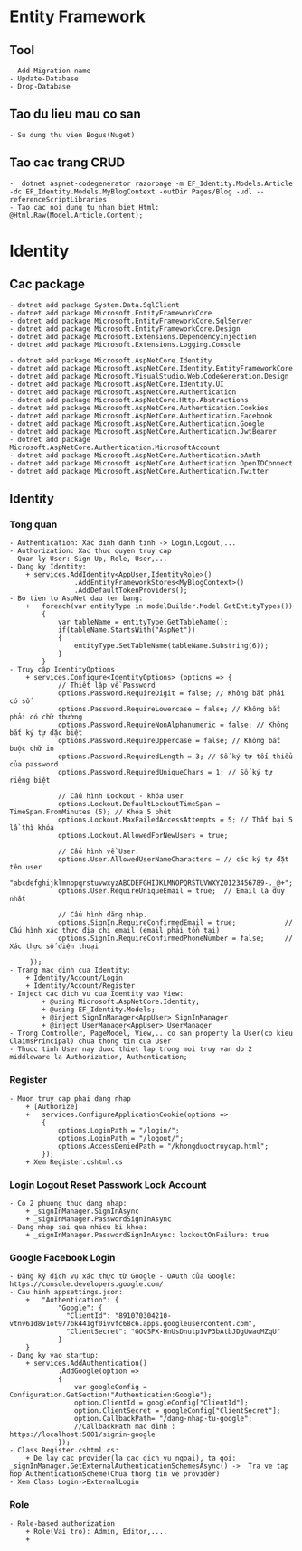 ﻿# Entity Framework
	
## Tool
	- Add-Migration name
	- Update-Database
	- Drop-Database
## Tao du lieu mau co san
	- Su dung thu vien Bogus(Nuget)
## Tao cac trang CRUD
	-  dotnet aspnet-codegenerator razorpage -m EF_Identity.Models.Article -dc EF_Identity.Models.MyBlogContext -outDir Pages/Blog -udl --referenceScriptLibraries
	- Tao cac noi dung tu nhan biet Html: @Html.Raw(Model.Article.Content);

# Identity

## Cac package
	- dotnet add package System.Data.SqlClient
	- dotnet add package Microsoft.EntityFrameworkCore
	- dotnet add package Microsoft.EntityFrameworkCore.SqlServer
	- dotnet add package Microsoft.EntityFrameworkCore.Design
	- dotnet add package Microsoft.Extensions.DependencyInjection
	- dotnet add package Microsoft.Extensions.Logging.Console

	- dotnet add package Microsoft.AspNetCore.Identity
	- dotnet add package Microsoft.AspNetCore.Identity.EntityFrameworkCore
	- dotnet add package Microsoft.VisualStudio.Web.CodeGeneration.Design
	- dotnet add package Microsoft.AspNetCore.Identity.UI
	- dotnet add package Microsoft.AspNetCore.Authentication
	- dotnet add package Microsoft.AspNetCore.Http.Abstractions
	- dotnet add package Microsoft.AspNetCore.Authentication.Cookies
	- dotnet add package Microsoft.AspNetCore.Authentication.Facebook
	- dotnet add package Microsoft.AspNetCore.Authentication.Google
	- dotnet add package Microsoft.AspNetCore.Authentication.JwtBearer
	- dotnet add package Microsoft.AspNetCore.Authentication.MicrosoftAccount
	- dotnet add package Microsoft.AspNetCore.Authentication.oAuth
	- dotnet add package Microsoft.AspNetCore.Authentication.OpenIDConnect
	- dotnet add package Microsoft.AspNetCore.Authentication.Twitter
## Identity

### Tong quan
	- Authentication: Xac dinh danh tinh -> Login,Logout,...
	- Authorization: Xac thuc quyen truy cap
	- Quan ly User: Sign Up, Role, User,...
	- Dang ky Identity:
		+ services.AddIdentity<AppUser,IdentityRole>()
					.AddEntityFrameworkStores<MyBlogContext>()
					.AddDefaultTokenProviders();
	- Bo tien to AspNet dau ten bang:
		+ 	foreach(var entityType in modelBuilder.Model.GetEntityTypes())
			{
				var tableName = entityType.GetTableName();
				if(tableName.StartsWith("AspNet"))
				{
					entityType.SetTableName(tableName.Substring(6));
				}
			}
	- Truy cập IdentityOptions
		+ services.Configure<IdentityOptions> (options => {
				// Thiết lập về Password
				options.Password.RequireDigit = false; // Không bắt phải có số
				options.Password.RequireLowercase = false; // Không bắt phải có chữ thường
				options.Password.RequireNonAlphanumeric = false; // Không bắt ký tự đặc biệt
				options.Password.RequireUppercase = false; // Không bắt buộc chữ in
				options.Password.RequiredLength = 3; // Số ký tự tối thiểu của password
				options.Password.RequiredUniqueChars = 1; // Số ký tự riêng biệt

				// Cấu hình Lockout - khóa user
				options.Lockout.DefaultLockoutTimeSpan = TimeSpan.FromMinutes (5); // Khóa 5 phút
				options.Lockout.MaxFailedAccessAttempts = 5; // Thất bại 5 lầ thì khóa
				options.Lockout.AllowedForNewUsers = true;

				// Cấu hình về User.
				options.User.AllowedUserNameCharacters = // các ký tự đặt tên user
					"abcdefghijklmnopqrstuvwxyzABCDEFGHIJKLMNOPQRSTUVWXYZ0123456789-._@+";
				options.User.RequireUniqueEmail = true;  // Email là duy nhất

				// Cấu hình đăng nhập.
				options.SignIn.RequireConfirmedEmail = true;            // Cấu hình xác thực địa chỉ email (email phải tồn tại)
				options.SignIn.RequireConfirmedPhoneNumber = false;     // Xác thực số điện thoại

		 });
	- Trang mac dinh cua Identity:
		+ Identity/Account/Login
		+ Identity/Account/Register
	- Inject cac dich vu cua Identity vao View:
			+ @using Microsoft.AspNetCore.Identity;
			+ @using EF_Identity.Models;
			+ @inject SignInManager<AppUser> SignInManager
			+ @inject UserManager<AppUser> UserManager
	- Trong Controller, PageModel, View,.. co san property la User(co kieu ClaimsPrincipal) chua thong tin cua User
	- Thuoc tinh User nay duoc thiet lap trong moi truy van do 2 middleware la Authorization, Authentication;

### Register
	- Muon truy cap phai dang nhap
		+ [Authorize]
		+ 	services.ConfigureApplicationCookie(options =>
			{
				options.LoginPath = "/login/";
				options.LoginPath = "/logout/";
				options.AccessDeniedPath = "/khongduoctruycap.html";
			});
		+ Xem Register.cshtml.cs

### Login Logout Reset Passwork Lock Account
	- Co 2 phuong thuc dang nhap:
		+ _signInManager.SignInAsync
		+ _signInManager.PasswordSignInAsync
	- Dang nhap sai qua nhieu bi khoa:
		+ _signInManager.PasswordSignInAsync: lockoutOnFailure: true


### Google Facebook Login
	- Đăng ký dịch vụ xác thực từ Google - OAuth của Google: https://console.developers.google.com/
	- Cau hinh appsettings.json:
		+   "Authentication": {
				"Google": {
				  "ClientId": "891070304210-vtnv61d8v1ot977bk441gf0ivvfc68c6.apps.googleusercontent.com",
				  "ClientSecret": "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"
				}
		}
	- Dang ky vao startup:
		+ services.AddAuthentication()
				.AddGoogle(option =>
				{
					var googleConfig = Configuration.GetSection("Authentication:Google");
					option.ClientId = googleConfig["ClientId"];
					option.ClientSecret = googleConfig["ClientSecret"];
					option.CallbackPath= "/dang-nhap-tu-google";
					//CallbackPath mac dinh : https://localhost:5001/signin-google
				});
	- Class Register.cshtml.cs:
		+ De lay cac provider(la cac dich vu ngoai), ta goi: _signInManager.GetExternalAuthenticationSchemesAsync() ->  Tra ve tap hop AuthenticationScheme(Chua thong tin ve provider)
	- Xem Class Login->ExternalLogin

### Role
	- Role-based authorization
		+ Role(Vai tro): Admin, Editor,....
		+ 